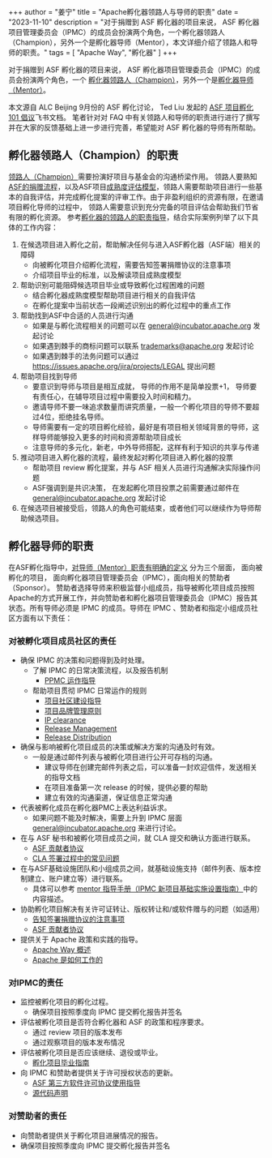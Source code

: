 +++
author = "姜宁"
title = "Apache孵化器领路人与导师的职责"
date = "2023-11-10"
description = "对于捐赠到 ASF 孵化器的项目来说， ASF 孵化器项目管理委员会（IPMC）的成员会扮演两个角色，一个孵化器领路人（Champion），另外一个是孵化器导师（Mentor），本文详细介绍了领路人和导师的职责。"
tags = [
    "Apache Way",
    "孵化器"
]
+++

对于捐赠到 ASF 孵化器的项目来说， ASF 孵化器项目管理委员会（IPMC）的成员会扮演两个角色，一个 [孵化器领路人（Champion）](https://incubator.apache.org/guides/roles_and_responsibilities.html#champion)，另外一个是[孵化器导师（Mentor）](https://incubator.apache.org/guides/roles_and_responsibilities.html#mentor)。

本文源自 ALC Beijing 9月份的 ASF 孵化讨论， Ted Liu 发起的 [ASF 项目孵化 101 倡议](https://kaiyuanshe.feishu.cn/docx/AVykdYCNUothfuxDnwJclwPrn0d)飞书文档。 笔者针对对 FAQ 中有关领路人和导师的职责进行进行了撰写并在大家的反馈基础上进一步进行完善，希望能对 ASF 孵化器的导师有所帮助。

## 孵化器领路人（Champion）的职责

[领路人（Champion）](https://incubator.apache.org/guides/roles_and_responsibilities.html#champion)需要扮演好项目与基金会的沟通桥梁作用。 领路人要熟知[ASF的捐赠流程](https://incubator.apache.org/cookbook/)，以及ASF项目[成熟度评估模型](https://community.apache.org/apache-way/apache-project-maturity-model.html)，领路人需要帮助项目进行一些基本的自我评估，并完成孵化提案的评审工作。由于非盈利组织的资源有限，在邀请项目孵化导师的过程中， 领路人需要意识到充分完备的项目评估会帮助我们节省有限的孵化资源。
参考[孵化器的领路人的职责指导](https://incubator.apache.org/guides/roles_and_responsibilities.html#champion)，结合实际案例列举了以下具体的工作内容：

1. 在候选项目进入孵化之前，帮助解决任何与进入ASF孵化器（ASF端）相关的障碍
   * 向被孵化项目介绍孵化流程，需要告知签署捐赠协议的注意事项
   * 介绍项目毕业的标准，以及解读项目成熟度模型
2. 帮助识别可能阻碍候选项目毕业或导致孵化过程困难的问题
   * 结合孵化器成熟度模型帮助项目进行相关的自我评估
   * 在孵化提案中当前状态一段阐述识别出的孵化过程中的重点工作
3. 帮助找到ASF中合适的人员进行沟通
   * 如果是与孵化流程相关的问题可以在 general@incubator.apache.org 发起讨论
   * 如果遇到棘手的商标问题可以联系 trademarks@apache.org 发起讨论
   * 如果遇到棘手的法务问题可以通过 <https://issues.apache.org/jira/projects/LEGAL> 提出问题
4. 帮助项目找到导师
   * 要意识到导师与项目是相互成就， 导师的作用不是简单投票+1， 导师要有责任心，在辅导项目过程中需要投入时间和精力。
   * 邀请导师不要一味追求数量而讲究质量，一般一个孵化项目的导师不要超过4位，拒绝挂名导师。
   * 导师需要有一定的项目孵化经验，最好是有项目相关领域背景的导师，这样导师能够投入更多的时间和资源帮助项目成长
   * 注意导师的多元化，新老，中外导师搭配，这样有利于知识的共享与传递
5. 推动项目进入孵化器的流程，最终发起对孵化项目进入孵化器的投票
   * 帮助项目 review 孵化提案，并与 ASF 相关人员进行沟通解决实际操作问题
   * ASF强调到是共识决策， 在发起孵化项目投票之前需要通过邮件在  general@incubator.apache.org 发起讨论
6. 在候选项目被接受后，领路人的角色可能结束，或者他们可以继续作为导师帮助候选项目。

## 孵化器导师的职责

在ASF孵化指导中，[对导师（Mentor）职责有明确的定义](https://incubator.apache.org/guides/roles_and_responsibilities.html#mentor) 分为三个层面， 面向被孵化的项目， 面向孵化器项目管理委员会（IPMC），面向相关的赞助者（Sponsor）。
赞助者选择导师来积极监督小组成员，指导被孵化项目成员按照Apache的方式开展工作，并向赞助者和孵化器项目管理委员会（IPMC）报告其状态。所有导师必须是 IPMC 的成员。导师在 IPMC 、赞助者和指定小组成员社区方面有以下责任：

### 对被孵化项目成员社区的责任

* 确保 IPMC 的决策和问题得到及时处理。
  * 了解 IPMC 的日常决策流程，以及报告机制
    * [PPMC 运作指导](https://incubator.apache.org/guides/ppmc.html)
  * 帮助项目贯彻 IPMC 日常运作的规则
    * [项目社区建设指导](https://incubator.apache.org/guides/community.html)
    * [项目品牌管理原则](https://incubator.apache.org/guides/branding.html)
    * [IP clearance](https://incubator.apache.org/guides/ip_clearance.html)
    * [Release Management](https://incubator.apache.org/guides/releasemanagement.html)
    * [Release Distribution](https://incubator.apache.org/guides/distribution.html)
* 确保与影响被孵化项目成员的决策或解决方案的沟通及时有效。
  * 一般是通过邮件列表与被孵化项目进行公开可存档的沟通。
    * 建议导师在创建完邮件列表之后，可以准备一封欢迎信件，发送相关的指导文档
    * 在项目准备第一次 release 的时候，提供必要的帮助
    * 建立有效的沟通渠道，保证信息正常沟通
* 代表被孵化成员在孵化器PMC上表达利益诉求。
  * 如果问题不能及时解决，需要上升到 IPMC 层面 general@incubator.apache.org 来进行讨论。
* 在与 ASF 秘书和被孵化项目成员之间，就 CLA 提交和确认方面进行联系。
  * [ASF 贡献者协议](https://www.apache.org/licenses/contributor-agreements.html)
  * [CLA 签署过程中的常见问题](https://www.apache.org/licenses/cla-faq.html)
* 在与ASF基础设施团队和小组成员之间，就基础设施支持（邮件列表、版本控制建立、账户建立等）进行联系。
  * 具体可以参考 [mentor 指导手册（IPMC 新项目基础实施设置指南）](https://github.com/alc-beijing/alc-site/wiki/IPMC%E5%BB%BA%E8%AE%BE%E6%96%B0%E9%A1%B9%E7%9B%AE%E5%9F%BA%E7%A1%80%E5%AE%9E%E6%96%BD%E9%85%8D%E7%BD%AE%E6%8C%87%E5%8D%97)中的内容描述。
* 协助孵化项目解决有关许可证转让、版权转让和/或软件赠与的问题（如适用）
  * [告知签署捐赠协议的注意事项](https://alc-beijing.github.io/alc-site/post/apache_incubator_ip_policy/)
  * [ASF 贡献者协议](https://www.apache.org/licenses/contributor-agreements.html)
* 提供关于 Apache 政策和实践的指导。
  * [Apache Way 概述](https://www.apache.org/theapacheway/)
  * [Apache 是如何工作的](https://www.apache.org/foundation/how-it-works/)
  
### 对IPMC的责任

* 监控被孵化项目的孵化过程。
  * 确保项目按照季度向 IPMC 提交孵化报告并签名
* 评估被孵化项目是否符合孵化器和 ASF 的政策和程序要求。
  * 通过 review 项目的版本发布
  * 通过观察项目的版本发布情况
* 评估被孵化项目是否应该继续、退役或毕业。
  * [孵化项目毕业指南](https://incubator.apache.org/guides/graduation.html)
* 向 IPMC 和赞助者提供关于许可授权状态的更新。
  * [ASF 第三方软件许可协议使用指导](https://www.apache.org/legal/resolved.html)
  * [源代码声明](https://www.apache.org/legal/src-headers.html)
  
### 对赞助者的责任

* 向赞助者提供关于孵化项目进展情况的报告。
* 确保项目按照季度向 IPMC 提交孵化报告并签名
  